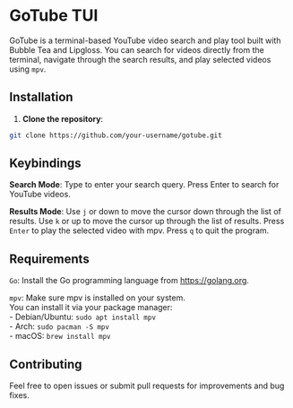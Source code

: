 # GoTube TUI

GoTube is a terminal-based YouTube video search and play tool built with Bubble
Tea and Lipgloss. You can search for videos directly from the terminal, navigate
through the search results, and play selected videos using `mpv`.

## Installation

1. **Clone the repository**:

```bash
git clone https://github.com/your-username/gotube.git
```

## Keybindings

**Search Mode**:
    Type to enter your search query.
    Press Enter to search for YouTube videos.

**Results Mode**:
    Use `j` or down to move the cursor down through the list of results.
    Use `k` or up to move the cursor up through the list of results.
    Press `Enter` to play the selected video with mpv.
    Press `q` to quit the program.

## Requirements

`Go`: Install the Go programming language from https://golang.org.

`mpv`: Make sure mpv is installed on your system.  
    You can install it via your package manager:  
        - Debian/Ubuntu: `sudo apt install mpv`  
        - Arch: `sudo pacman -S mpv`  
        - macOS: `brew install mpv`  

## Contributing

Feel free to open issues or submit pull requests for improvements and bug fixes.

